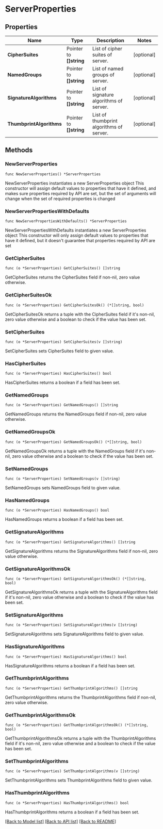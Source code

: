 # ServerProperties

## Properties

Name | Type | Description | Notes
------------ | ------------- | ------------- | -------------
**CipherSuites** | Pointer to **[]string** | List of cipher suites of server. | [optional] 
**NamedGroups** | Pointer to **[]string** | List of named groups of server. | [optional] 
**SignatureAlgorithms** | Pointer to **[]string** | List of signature algorithms of server. | [optional] 
**ThumbprintAlgorithms** | Pointer to **[]string** | List of thumbprint algorithms of server. | [optional] 

## Methods

### NewServerProperties

`func NewServerProperties() *ServerProperties`

NewServerProperties instantiates a new ServerProperties object
This constructor will assign default values to properties that have it defined,
and makes sure properties required by API are set, but the set of arguments
will change when the set of required properties is changed

### NewServerPropertiesWithDefaults

`func NewServerPropertiesWithDefaults() *ServerProperties`

NewServerPropertiesWithDefaults instantiates a new ServerProperties object
This constructor will only assign default values to properties that have it defined,
but it doesn't guarantee that properties required by API are set

### GetCipherSuites

`func (o *ServerProperties) GetCipherSuites() []string`

GetCipherSuites returns the CipherSuites field if non-nil, zero value otherwise.

### GetCipherSuitesOk

`func (o *ServerProperties) GetCipherSuitesOk() (*[]string, bool)`

GetCipherSuitesOk returns a tuple with the CipherSuites field if it's non-nil, zero value otherwise
and a boolean to check if the value has been set.

### SetCipherSuites

`func (o *ServerProperties) SetCipherSuites(v []string)`

SetCipherSuites sets CipherSuites field to given value.

### HasCipherSuites

`func (o *ServerProperties) HasCipherSuites() bool`

HasCipherSuites returns a boolean if a field has been set.

### GetNamedGroups

`func (o *ServerProperties) GetNamedGroups() []string`

GetNamedGroups returns the NamedGroups field if non-nil, zero value otherwise.

### GetNamedGroupsOk

`func (o *ServerProperties) GetNamedGroupsOk() (*[]string, bool)`

GetNamedGroupsOk returns a tuple with the NamedGroups field if it's non-nil, zero value otherwise
and a boolean to check if the value has been set.

### SetNamedGroups

`func (o *ServerProperties) SetNamedGroups(v []string)`

SetNamedGroups sets NamedGroups field to given value.

### HasNamedGroups

`func (o *ServerProperties) HasNamedGroups() bool`

HasNamedGroups returns a boolean if a field has been set.

### GetSignatureAlgorithms

`func (o *ServerProperties) GetSignatureAlgorithms() []string`

GetSignatureAlgorithms returns the SignatureAlgorithms field if non-nil, zero value otherwise.

### GetSignatureAlgorithmsOk

`func (o *ServerProperties) GetSignatureAlgorithmsOk() (*[]string, bool)`

GetSignatureAlgorithmsOk returns a tuple with the SignatureAlgorithms field if it's non-nil, zero value otherwise
and a boolean to check if the value has been set.

### SetSignatureAlgorithms

`func (o *ServerProperties) SetSignatureAlgorithms(v []string)`

SetSignatureAlgorithms sets SignatureAlgorithms field to given value.

### HasSignatureAlgorithms

`func (o *ServerProperties) HasSignatureAlgorithms() bool`

HasSignatureAlgorithms returns a boolean if a field has been set.

### GetThumbprintAlgorithms

`func (o *ServerProperties) GetThumbprintAlgorithms() []string`

GetThumbprintAlgorithms returns the ThumbprintAlgorithms field if non-nil, zero value otherwise.

### GetThumbprintAlgorithmsOk

`func (o *ServerProperties) GetThumbprintAlgorithmsOk() (*[]string, bool)`

GetThumbprintAlgorithmsOk returns a tuple with the ThumbprintAlgorithms field if it's non-nil, zero value otherwise
and a boolean to check if the value has been set.

### SetThumbprintAlgorithms

`func (o *ServerProperties) SetThumbprintAlgorithms(v []string)`

SetThumbprintAlgorithms sets ThumbprintAlgorithms field to given value.

### HasThumbprintAlgorithms

`func (o *ServerProperties) HasThumbprintAlgorithms() bool`

HasThumbprintAlgorithms returns a boolean if a field has been set.


[[Back to Model list]](../README.md#documentation-for-models) [[Back to API list]](../README.md#documentation-for-api-endpoints) [[Back to README]](../README.md)


